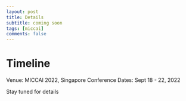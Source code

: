 ```yaml
---
layout: post
title: Details
subtitle: coming soon
tags: [miccai]
comments: false
---
```



# Timeline

Venue: MICCAI 2022, Singapore Conference Dates: Sept 18 - 22, 2022

Stay tuned for details
